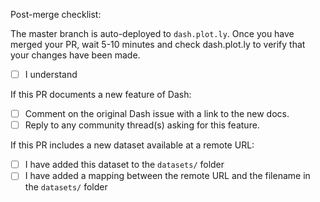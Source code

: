 Post-merge checklist:

The master branch is auto-deployed to `dash.plot.ly`.
Once you have merged your PR, wait 5-10 minutes and check dash.plot.ly
to verify that your changes have been made.

- [ ] I understand

If this PR documents a new feature of Dash:

- [ ] Comment on the original Dash issue with a link to the new docs.
- [ ] Reply to any community thread(s) asking for this feature.

If this PR includes a new dataset available at a remote URL:
- [ ] I have added this dataset to the `datasets/` folder
- [ ] I have added a mapping between the remote URL and the filename in the
`datasets/` folder
